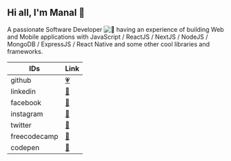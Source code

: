 
## Hi all, I'm Manal 👋
A passionate Software Developer  ![🚀](https://twemoji.maxcdn.com/2/12x12/1f680.png)  having an experience of building Web and Mobile applications with JavaScript / ReactJS / NextJS / NodeJS / MongoDB / ExpressJS / React Native and some other cool libraries and frameworks.

|IDs| Link |
|--|--|
| github | [:heartpulse:](https://manalliaquat.github.io/) |
| linkedin| [:purple_heart:](https://www.linkedin.com/in/manalliaquat/) |
| facebook| [:blue_heart:](https://www.facebook.com/manal.liaquat.7) |
| instagram| [:green_heart:](https://www.instagram.com/manal.liaquat/) |
| twitter| [:yellow_heart:](https://twitter.com/manalliaquat) |
| freecodecamp| [:heartbeat:](https://www.freecodecamp.org/manalliaquat) |
| codepen| [:sparkling_heart:](https://codepen.io/ManalLiaquat) |



<!--
**ManalLiaquat/manalliaquat** is a ✨ _special_ ✨ repository because its `README.md` (this file) appears on your GitHub profile.

Here are some ideas to get you started:

- 🔭 I’m currently working on ...
- 🌱 I’m currently learning ...
- 👯 I’m looking to collaborate on ...
- 🤔 I’m looking for help with ...
- 💬 Ask me about ...
- 📫 How to reach me: ...
- 😄 Pronouns: ...
- ⚡ Fun fact: ...
-->
